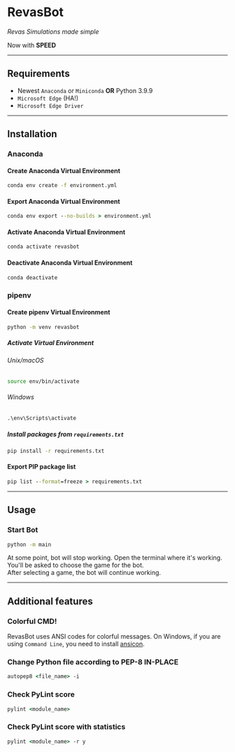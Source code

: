 # RevasBot

_Revas Simulations made simple_

Now with **SPEED**

***

## Requirements

* Newest `Anaconda` or `Miniconda` **OR** Python 3.9.9
* `Microsoft Edge` (HA!)
* `Microsoft Edge Driver`

***

## Installation

### Anaconda

#### Create Anaconda Virtual Environment

```cmd
conda env create -f environment.yml
```

#### Export Anaconda Virtual Environment

```cmd
conda env export --no-builds > environment.yml
```

#### Activate Anaconda Virtual Environment

```cmd
conda activate revasbot
```

#### Deactivate Anaconda Virtual Environment

```cmd
conda deactivate
```

### pipenv

#### Create pipenv Virtual Environment

```cmd
python -m venv revasbot
```

##### Activate Virtual Environment

###### Unix/macOS

```bash
source env/bin/activate
```

###### Windows

```cmd
.\env\Scripts\activate
```

##### Install packages from `requirements.txt`

```cmd
pip install -r requirements.txt
```

#### Export PIP package list

```cmd
pip list --format=freeze > requirements.txt
```

***

## Usage

### Start Bot

```cmd
python -m main
```

At some point, bot will stop working.
Open the terminal where it's working.
You'll be asked to choose the game for the bot.  
After selecting a game, the bot will continue working.

***

## Additional features

### Colorful CMD!
RevasBot uses ANSI codes for colorful messages.
On Windows, if you are using `Command Line`,
you need to install [ansicon](https://github.com/adoxa/ansicon/).

### Change Python file according to PEP-8 **IN-PLACE**

```cmd
autopep8 <file_name> -i
```

### Check PyLint score

```cmd
pylint <module_name>
```

### Check PyLint score with statistics

```cmd
pylint <module_name> -r y
```
